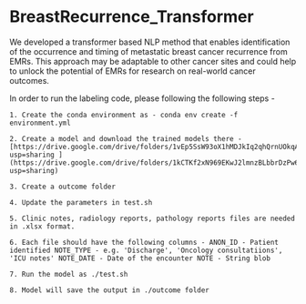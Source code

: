 # BreastRecurrence_Transformer
We developed a transformer based NLP method that enables identification of the occurrence and timing of metastatic breast cancer recurrence from EMRs. This approach may be adaptable to other cancer sites and could help to unlock the potential of EMRs for research on real-world cancer outcomes.

In order to run the labeling code, please following the following steps -

	1. Create the conda environment as - conda env create -f environment.yml 
 
	2. Create a model and download the trained models there - [https://drive.google.com/drive/folders/1vEp5SsW93oX1hMDJkIq2qhQrnUOkqAdL?usp=sharing ](https://drive.google.com/drive/folders/1kCTKf2xN969EKwJ2lmnzBLbbrDzPw6qo?usp=sharing)
 
	3. Create a outcome folder
 
	4. Update the parameters in test.sh
 
	5. Clinic notes, radiology reports, pathology reports files are needed in .xlsx format.
 
	6. Each file should have the following columns - ANON_ID - Patient identified NOTE_TYPE - e.g. 'Discharge', 'Oncology consultatiions', 'ICU notes' NOTE_DATE - Date of the encounter NOTE - String blob
 
	7. Run the model as ./test.sh
 
	8. Model will save the output in ./outcome folder



